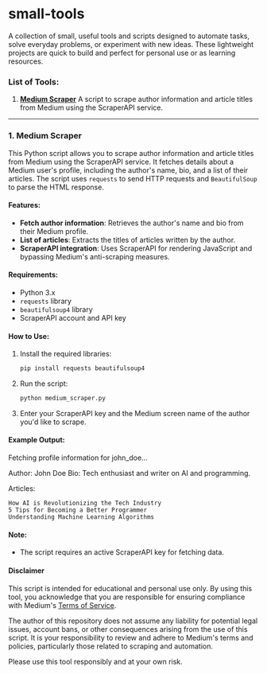 # small-tools
A collection of small, useful tools and scripts designed to automate tasks, solve everyday problems, or experiment with new ideas. These lightweight projects are quick to build and perfect for personal use or as learning resources.

### List of Tools:

1. **[Medium Scraper](#medium-scraper)**
   A script to scrape author information and article titles from Medium using the ScraperAPI service.

---

### 1. Medium Scraper

This Python script allows you to scrape author information and article titles from Medium using the ScraperAPI service. It fetches details about a Medium user's profile, including the author's name, bio, and a list of their articles. The script uses `requests` to send HTTP requests and `BeautifulSoup` to parse the HTML response.

#### Features:

- **Fetch author information**: Retrieves the author's name and bio from their Medium profile.
- **List of articles**: Extracts the titles of articles written by the author.
- **ScraperAPI integration**: Uses ScraperAPI for rendering JavaScript and bypassing Medium's anti-scraping measures.

#### Requirements:

- Python 3.x
- `requests` library
- `beautifulsoup4` library
- ScraperAPI account and API key

#### How to Use:

1. Install the required libraries:

    ```bash
    pip install requests beautifulsoup4
    ```

2. Run the script:

    ```bash
    python medium_scraper.py
    ```

3. Enter your ScraperAPI key and the Medium screen name of the author you'd like to scrape.

#### Example Output:

Fetching profile information for john_doe...

Author: John Doe Bio: Tech enthusiast and writer on AI and programming.

Articles:

    How AI is Revolutionizing the Tech Industry
    5 Tips for Becoming a Better Programmer
    Understanding Machine Learning Algorithms



#### Note:

- The script requires an active ScraperAPI key for fetching data.


#### Disclaimer

This script is intended for educational and personal use only. By using this tool, you acknowledge that you are responsible for ensuring compliance with Medium's [Terms of Service](https://medium.com/policy/).

The author of this repository does not assume any liability for potential legal issues, account bans, or other consequences arising from the use of this script. It is your responsibility to review and adhere to Medium's terms and policies, particularly those related to scraping and automation.

Please use this tool responsibly and at your own risk.
